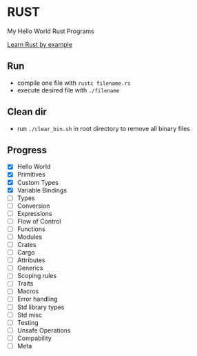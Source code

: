 # RUST
My Hello World Rust Programs

[Learn Rust by example](https://doc.rust-lang.org/stable/rust-by-example/)

## Run
- compile one file with `rustc filename.rs`
- execute desired file with `./filename`


## Clean dir
- run `./clear_bin.sh` in root directory to remove all binary files

## Progress
- [x] Hello World
- [x] Primitives
- [x] Custom Types
- [x] Variable Bindings
- [ ] Types
- [ ] Conversion
- [ ] Expressions
- [ ] Flow of Control
- [ ] Functions
- [ ] Modules
- [ ] Crates
- [ ] Cargo
- [ ] Attributes
- [ ] Generics
- [ ] Scoping rules
- [ ] Traits
- [ ] Macros
- [ ] Error handling
- [ ] Std library types
- [ ] Std misc
- [ ] Testing
- [ ] Unsafe Operations
- [ ] Compability
- [ ] Meta

